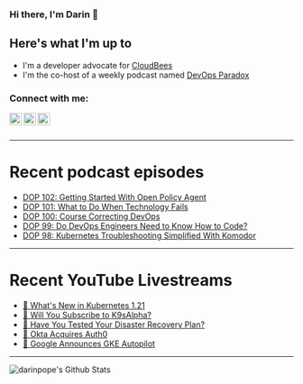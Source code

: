 ### Hi there, I'm Darin 👋

## Here's what I'm up to
- I'm a developer advocate for [CloudBees][cloudbees-website]
- I'm the co-host of a weekly podcast named [DevOps Paradox][dop-website]

### Connect with me:

[<img align="left" alt="darinpope | Twitter" width="22px" src="https://cdn.jsdelivr.net/npm/simple-icons@v3/icons/twitter.svg" />][twitter]
[<img align="left" alt="darinpope | LinkedIn" width="22px" src="https://cdn.jsdelivr.net/npm/simple-icons@v3/icons/linkedin.svg" />][linkedin]
[<img align="left" alt="darinpope | Instagram" width="22px" src="https://cdn.jsdelivr.net/npm/simple-icons@v3/icons/instagram.svg" />][instagram]

<br />
<br />

---

# Recent podcast episodes
<!-- BLOG-POST-LIST:START -->
- [DOP 102: Getting Started With Open Policy Agent](https://www.devopsparadox.com/episodes/getting-started-with-open-policy-agent-102/)
- [DOP 101: What to Do When Technology Fails](https://www.devopsparadox.com/episodes/what-to-do-when-technology-fails-101/)
- [DOP 100: Course Correcting DevOps](https://www.devopsparadox.com/episodes/course-correcting-devops-100/)
- [DOP 99: Do DevOps Engineers Need to Know How to Code?](https://www.devopsparadox.com/episodes/do-devops-engineers-need-to-know-how-to-code-99/)
- [DOP 98: Kubernetes Troubleshooting Simplified With Komodor](https://www.devopsparadox.com/episodes/kubernetes-troubleshooting-simplified-with-komodor-98/)
<!-- BLOG-POST-LIST:END -->

---

# Recent YouTube Livestreams
<!-- YOUTUBE:START -->
- [🔴 What's New in Kubernetes 1.21](https://www.youtube.com/watch?v=N9cje1a70QE)
- [🔴 Will You Subscribe to K9sAlpha?](https://www.youtube.com/watch?v=QR69_o9RZeI)
- [🔴 Have You Tested Your Disaster Recovery Plan?](https://www.youtube.com/watch?v=CHcaV6YRO5Y)
- [🔴  Okta Acquires Auth0](https://www.youtube.com/watch?v=z7mp3GzfUkQ)
- [🔴 Google Announces GKE Autopilot](https://www.youtube.com/watch?v=-0DRK_hFfrw)
<!-- YOUTUBE:END -->

---

<img align="left" alt="darinpope's Github Stats" src="https://github-readme-stats.codestackr.vercel.app/api?username=darinpope&show_icons=true&hide_border=true" />


[website]: https://www.darinpope.com/
[twitter]: https://twitter.com/darinpope
[youtube]: https://youtube.com/darinpope
[instagram]: https://instagram.com/darinpope
[linkedin]: https://linkedin.com/in/darinpope
[cloudbees-website]: https://www.cloudbees.com/
[dop-website]: https://www.devopsparadox.com/

<!--
**darinpope/darinpope** is a ✨ _special_ ✨ repository because its `README.md` (this file) appears on your GitHub profile.

Here are some ideas to get you started:

- 🔭 I’m currently working on ...
- 🌱 I’m currently learning ...
- 👯 I’m looking to collaborate on ...
- 🤔 I’m looking for help with ...
- 💬 Ask me about ...
- 📫 How to reach me: ...
- 😄 Pronouns: ...
- ⚡ Fun fact: ...
-->
